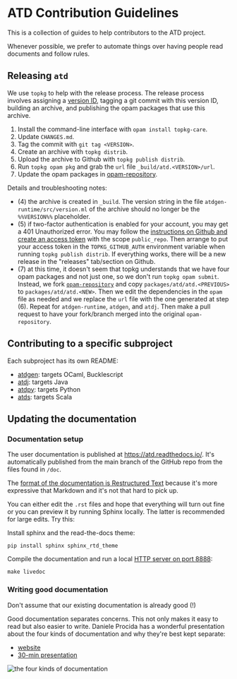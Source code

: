 ATD Contribution Guidelines
==

This is a collection of guides to help contributors to the ATD
project.

Whenever possible, we prefer to automate things over having people
read documents and follow rules.

Releasing `atd`
--

We use `topkg` to help with the release process. The release process
involves assigning a [version ID](https://semver.org/), tagging a git
commit with this version ID, building an archive,
and publishing the opam packages that use this archive.

1. Install the command-line interface with `opam install topkg-care`.
2. Update `CHANGES.md`.
3. Tag the commit with `git tag <VERSION>`.
4. Create an archive with `topkg distrib`.
5. Upload the archive to Github with `topkg publish distrib`.
6. Run `topkg opam pkg` and grab the `url` file `_build/atd.<VERSION>/url`.
7. Update the opam packages in
   [opam-repository](https://github.com/ocaml/opam-repository).

Details and troubleshooting notes:
* (4) the archive is created in `_build`. The version string in
  the file `atdgen-runtime/src/version.ml` of the archive
  should no longer be the `%%VERSION%%` placeholder.
* (5) if two-factor authentication is enabled for your account,
  you may get a 401 Unauthorized error.
  You may follow the [instructions on Github and create an access
  token](https://help.github.com/articles/creating-a-personal-access-token-for-the-command-line/)
  with the scope `public_repo`. Then arrange to put your access token
  in the `TOPKG_GITHUB_AUTH` environment variable when running
  `topkg publish distrib`. If everything works, there will be a new
  release in the "releases" tab/section on Github.
* (7) at this time, it doesn't seem that topkg understands that we
  have four opam packages and not just one, so we don't run
  `topkg opam submit`. Instead, we fork
  [`opam-repository`](https://github.com/ocaml/opam-repository) and
  copy `packages/atd/atd.<PREVIOUS>` to `packages/atd/atd.<NEW>`. Then
  we edit the dependencies in the `opam` file as needed and we replace
  the `url` file with the one generated at step (6). Repeat for
  `atdgen-runtime`, `atdgen`, and `atdj`. Then make a pull request
  to have your fork/branch merged into the original
  `opam-repository`.

Contributing to a specific subproject
--

Each subproject has its own README:

* [atdgen](atdgen): targets OCaml, Bucklescript
* [atdj](atdj): targets Java
* [atdpy](atdpy): targets Python
* [atds](atds): targets Scala

Updating the documentation
--

### Documentation setup

The user documentation is published at https://atd.readthedocs.io/.
It's automatically published from the main branch of the GitHub repo
from the files found in `/doc`.

The [format of the documentation is Restructured
Text](https://thomas-cokelaer.info/tutorials/sphinx/rest_syntax.html#restructured-text-rest-and-sphinx-cheatsheet)
because it's more expressive that Markdown and it's not that hard to
pick up.

You can either edit the `.rst` files and hope that everything will
turn out fine or you can preview it by running Sphinx locally. The
latter is recommended for large edits. Try this:

Install sphinx and the read-the-docs theme:
```
pip install sphinx sphinx_rtd_theme
```

Compile the documentation and run a local
[HTTP server on port 8888](http://0.0.0.0:8888):
```
make livedoc
```

### Writing good documentation

Don't assume that our existing documentation is already good (!)

Good documentation separates concerns. This not only makes it easy
to read but also easier to write.
Daniele Procida has a wonderful presentation about the four kinds of
documentation and why they're best kept separate:

* [website](https://documentation.divio.com/)
* [30-min presentation](https://www.youtube.com/watch?v=t4vKPhjcMZg)

![the four kinds of documentation](https://documentation.divio.com/_images/overview.png)
